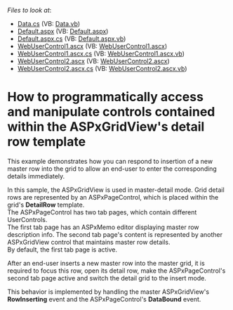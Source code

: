 <!-- default file list -->
*Files to look at*:

* [Data.cs](./CS/WebSite/App_Code/Data.cs) (VB: [Data.vb](./VB/WebSite/App_Code/Data.vb))
* [Default.aspx](./CS/WebSite/Default.aspx) (VB: [Default.aspx](./VB/WebSite/Default.aspx))
* [Default.aspx.cs](./CS/WebSite/Default.aspx.cs) (VB: [Default.aspx.vb](./VB/WebSite/Default.aspx.vb))
* [WebUserControl1.ascx](./CS/WebSite/WebUserControl1.ascx) (VB: [WebUserControl1.ascx](./VB/WebSite/WebUserControl1.ascx))
* [WebUserControl1.ascx.cs](./CS/WebSite/WebUserControl1.ascx.cs) (VB: [WebUserControl1.ascx.vb](./VB/WebSite/WebUserControl1.ascx.vb))
* [WebUserControl2.ascx](./CS/WebSite/WebUserControl2.ascx) (VB: [WebUserControl2.ascx](./VB/WebSite/WebUserControl2.ascx))
* [WebUserControl2.ascx.cs](./CS/WebSite/WebUserControl2.ascx.cs) (VB: [WebUserControl2.ascx.vb](./VB/WebSite/WebUserControl2.ascx.vb))
<!-- default file list end -->
# How to programmatically access and manipulate controls contained within the ASPxGridView's detail row template


<p>This example demonstrates how you can respond to insertion of a new master row into the grid to allow an end-user to enter the corresponding details immediately.</p><p>In this sample, the ASPxGridView is used in master-detail mode. Grid detail rows are represented by an  ASPxPageControl, which is placed within the grid's <strong>DetailRow</strong> template. <br />
The ASPxPageControl has two tab pages, which contain different UserControls. <br />
The first tab page has an ASPxMemo editor displaying master row description info. The second tab page's content is represented by another ASPxGridView control that maintains master row details.<br />
By default, the first tab page is active.</p><p>After an end-user inserts a new master row into the master grid, it is required to focus this row, open its detail row, make the ASPxPageControl's second tab page active and switch the detail grid to the insert mode.</p><p>This behavior is implemented by handling the master ASPxGridView's <strong>RowInserting</strong> event and the ASPxPageControl's <strong>DataBound</strong> event.</p>

<br/>


